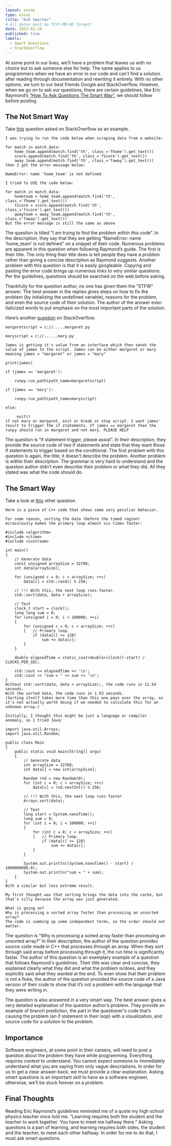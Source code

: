 ```yaml
---
layout: essay
type: essay
title: "Ask Smarter"
# All dates must be YYYY-MM-DD format!
date: 2023-01-24
published: true
labels:
  - Smart Questions
  - StackOverflow
---
```

At some point in our lives, we’ll have a problem that leaves us with no choice but to ask someone else for help. The same applies to us programmers when we have an error in our code and can’t find a solution after reading through documentation and rewriting it entirely. With no other options, we turn to our best friends Google and StackOverflow. However, when we go on to ask our questions, there are certain guidelines, like Eric Raymond’s [“How To Ask Questions The Smart Way”](http://www.catb.org/esr/faqs/smart-questions.html), we should follow before posting.

## The Not Smart Way
Take [this](https://stackoverflow.com/questions/75228089/i-am-trying-to-find-the-problem-within-this-code) question asked on StackOverflow as an example. 
```
I was trying to run the code below when scraping data from a website:

for match in match_data:
    home_team.append(match.find('th', class_='fhome').get_text())
    score.append(match.find('th', class_='fscore').get_text())
    away_team.append(match.find('th', class_='faway').get_text())
then I got the error message below:

NameError: name 'home_team' is not defined

I tried to USE the code below:

for match in match_data:
    hometeam = home_team.append(match.find('th', class_='fhome').get_text())
    tscore = score.append(match.find('th', class_='fscore').get_text())
    awayteam = away_team.append(match.find('th', class_='faway').get_text())
But the error message is still the same as above
```
The question is titled “I am trying to find the problem within this code”. In the description, they say that they are getting  “NameError: name ‘home_team’ is not defined” on a snippet of their code. Numerous problems are apparent in this question when following Raymond’s guide. The first is their title. The only thing their title does is tell people they have a problem rather than giving a concise description as Raymond suggests. Another problem with this question is that it is easily googleable. Copying and pasting the error code brings up numerous links to very similar questions. Per the guidelines, questions should be searched on the web before asking.

Thankfully for the question author, no one has given them the “STFW” answer. The best answer in the replies gives steps on how to fix the problem (by initializing the undefined variable), reasons for the problem, and even the source code of their solution. The author of the answer even italicized words to put emphasis on the most important parts of the solution.
<br>

Here’s another [question](https://stackoverflow.com/questions/75224180/if-statement-trigger-please-assist) on StackOverflow.
```
margaretscript = c://.....margaret.py

maryscript = c://......mary.py

James is getting it's value from an interface which then sends the value of james to the script. James can be either margaret or mary meaning james = "margaret" or james = "mary"

print(james)

if (james == 'margaret'):

    runpy.run_path(path_name=margaretscript)

if (james == 'mary'):

    runpy.run_path(path_name=maryscript)

else:

     exit()
if not mary or margaret, exit or break or stop script. I want james' result to trigger the if statements. If james == margaret then the runpy should run in margaret and not mary. PLEASE HELP
```
The question is “if statement trigger, please assist”. In their description, they provide the source code of two if statements and state that they want those if statements to trigger based on the conditional. The first problem with this question is again, the title; it doesn’t describe the problem. Another problem is within their description. The grammar is very hard to understand and the question author didn’t even describe their problem or what they did. All they stated was what the code should do.

## The Smart Way
Take a look at [this](https://stackoverflow.com/questions/11227809/why-is-processing-a-sorted-array-faster-than-processing-an-unsorted-array) other question. 
```
Here is a piece of C++ code that shows some very peculiar behavior.

For some reason, sorting the data (before the timed region) miraculously makes the primary loop almost six times faster:

#include <algorithm>
#include <ctime>
#include <iostream>

int main()
{
    // Generate data
    const unsigned arraySize = 32768;
    int data[arraySize];

    for (unsigned c = 0; c < arraySize; ++c)
        data[c] = std::rand() % 256;

    // !!! With this, the next loop runs faster.
    std::sort(data, data + arraySize);

    // Test
    clock_t start = clock();
    long long sum = 0;
    for (unsigned i = 0; i < 100000; ++i)
    {
        for (unsigned c = 0; c < arraySize; ++c)
        {   // Primary loop.
            if (data[c] >= 128)
                sum += data[c];
        }
    }

    double elapsedTime = static_cast<double>(clock()-start) / CLOCKS_PER_SEC;

    std::cout << elapsedTime << '\n';
    std::cout << "sum = " << sum << '\n';
}
Without std::sort(data, data + arraySize);, the code runs in 11.54 seconds.
With the sorted data, the code runs in 1.93 seconds.
(Sorting itself takes more time than this one pass over the array, so it's not actually worth doing if we needed to calculate this for an unknown array.)

Initially, I thought this might be just a language or compiler anomaly, so I tried Java:

import java.util.Arrays;
import java.util.Random;

public class Main
{
    public static void main(String[] args)
    {
        // Generate data
        int arraySize = 32768;
        int data[] = new int[arraySize];

        Random rnd = new Random(0);
        for (int c = 0; c < arraySize; ++c)
            data[c] = rnd.nextInt() % 256;

        // !!! With this, the next loop runs faster
        Arrays.sort(data);

        // Test
        long start = System.nanoTime();
        long sum = 0;
        for (int i = 0; i < 100000; ++i)
        {
            for (int c = 0; c < arraySize; ++c)
            {   // Primary loop.
                if (data[c] >= 128)
                    sum += data[c];
            }
        }

        System.out.println((System.nanoTime() - start) / 1000000000.0);
        System.out.println("sum = " + sum);
    }
}
With a similar but less extreme result.

My first thought was that sorting brings the data into the cache, but that's silly because the array was just generated.

What is going on?
Why is processing a sorted array faster than processing an unsorted array?
The code is summing up some independent terms, so the order should not matter.
```
The question is “Why is processing a sorted array faster than processing an unsorted array?” In their description, the author of the question provides source code made in C++ that processes through an array. When they sort through said array before processing through it, the run time is significantly faster. The author of this question is an exemplary example of a question that follows Raymond's guidelines. Their title was clear and concise, they explained clearly what they did and what the problem is/does, and they explicitly said what they wanted at the end. To even show that their problem is not a fluke, the author of the question provided the source code of a Java version of their code to show that it’s not a problem with the language that they were writing in.

The question is also answered in a very smart way. The best answer gives a very detailed explanation of the question author’s problem. They provide an example of branch prediction, the part in the questioner's code that’s causing the problem (an if statement in their loop) with a visualization, and source code for a solution to the problem.

## Importance
Software engineers, at some point in their careers, will need to post a question about the problem they have while programming. Everything requires context to understand. You cannot expect someone to immediately understand what you are saying from only vague descriptions. In order for us to get a clear answer-back, we must provide a clear explanation. Asking smart questions is an important skill to have as a software engineer, otherwise, we’ll be stuck forever on a problem.

## Final Thoughts
Reading Eric Raymond’s guidelines reminded me of a quote my high school physics teacher once told me. “Learning requires both the student and the teacher to work together. You have to meet me halfway there.” Asking questions is a part of learning, and learning requires both sides, the student and the teacher, to meet each other halfway. In order for me to do that, I must ask smart questions.
